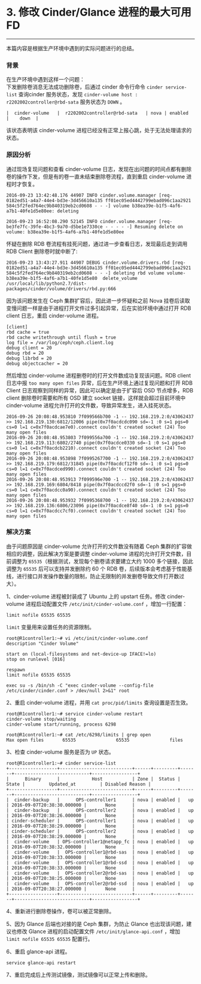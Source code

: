 # 3. 修改 Cinder/Glance 进程的最大可用 FD

----------

本篇内容是根据生产环境中遇到的实际问题进行的总结。

### 背景

在生产环境中遇到这样一个问题：  
下发删除卷消息无法成功删除卷，后通过 cinder 命令行命令 `cinder service-list` 查询cinder 服务状态，发现 `cinder-volume host : r2202002controller@rbd-sata` 服务状态为 `DOWN` 。

	|  cinder-volume   |  r2202002controller@rbd-sata   | nova | enabled  |    down  |

该状态表明该 cinder-volume 进程已经没有正常上报心跳，处于无法处理请求的状态。

### 原因分析

通过现场复现问题和查看 cinder-volume 日志，发现在出问题的时间点都有删除卷的操作下发，但是有的卷一直未结束删除卷流程，直到重启 cinder-volume 进程时才恢复。

	2016-09-23 13:42:48.176 44907 INFO cinder.volume.manager [req-0182ed51-a4a7-44e4-bd3e-3d456610a135 ff01ec05ed4442799ebad096c1aa2921 584c5f2fed764ec9b840319eb2cd0608 - - -] volume b38ea39e-b1f5-4af6-a7b1-40fe1d5e80ee: deleting

	2016-09-23 16:52:08.290 52145 INFO cinder.volume.manager [req-be3fe7fc-39fe-4bc3-9a70-d5be1e7330ce - - - - -] Resuming delete on volume: b38ea39e-b1f5-4af6-a7b1-40fe1d5e80ee

怀疑在删除 RDB 卷流程有挂死问题，通过进一步查看日志，发现最后走到调用 RDB Client 删除卷时就中断了:

	2016-09-23 13:43:27.911 44907 DEBUG cinder.volume.drivers.rbd [req-0182ed51-a4a7-44e4-bd3e-3d456610a135 ff01ec05ed4442799ebad096c1aa2921 584c5f2fed764ec9b840319eb2cd0608 - - -] deleting rbd volume volume-b38ea39e-b1f5-4af6-a7b1-40fe1d5e80  delete_volume /usr/local/lib/python2.7/dist-packages/cinder/volume/drivers/rbd.py:666

因为该问题发生在 Ceph 集群扩容后，因此进一步怀疑和之前 Nova 挂卷后读取变慢问题一样是由于进程打开文件过多引起异常，后在实验环境中通过打开 RDB client 日志，重启 cinder-volume 进程。

    [client]
    rbd cache = true
    rbd cache writethrough until flush = true
    log file = /var/log/ceph/ceph.client.log
    debug client = 20
    debug rbd = 20
    debug librbd = 20
    debug objectcacher = 20

然后增加 cinder-volume 进程删卷时的打开文件数成功复现该问题。RDB client 日志中报 `too many open files` 异常，后在生产环境上通过复现问题和打开 RDB Client 日志观察到同样的异常，因此可以确定是由于扩容后 OSD 节点增多，RDB client 删除卷时需要和所有 OSD 建立 socket 链接，这样就会超过目前环境中 cinder-volume 进程允许打开的文件数，导致异常发生，进入挂死状态。

	2016-09-26 20:08:48.953810 7f099566b700 -1 -- 192.168.219.2:0/43062437 >> 192.168.219.130:6812/12006 pipe(0x7f0acdcdc090 sd=-1 :0 s=1 pgs=0 cs=0 l=1 c=0x7f0acdcae7e0).connect couldn't created socket (24) Too many open files
	2016-09-26 20:08:48.953803 7f099556a700 -1 -- 192.168.219.2:0/43062437 >> 192.168.219.113:6802/2740 pipe(0x7f0acdce0330 sd=-1 :0 s=1 pgs=0 cs=0 l=1 c=0x7f0acdcb2210).connect couldn't created socket (24) Too many open files
	2016-09-26 20:08:48.953898 7f0995267700 -1 -- 192.168.219.2:0/43062437 >> 192.168.219.179:6812/31845 pipe(0x7f0acdcf12f0 sd=-1 :0 s=1 pgs=0 cs=0 l=1 c=0x7f0acdced990).connect couldn't created socket (24) Too many open files
	2016-09-26 20:08:48.953913 7f099596e700 -1 -- 192.168.219.2:0/43062437 >> 192.168.219.169:6804/8418 pipe(0x7f0acdccd2f0 sd=-1 :0 s=1 pgs=0 cs=0 l=1 c=0x7f0acdcc0a90).connect couldn't created socket (24) Too many open files
	2016-09-26 20:08:48.953932 7f0995368700 -1 -- 192.168.219.2:0/43062437 >> 192.168.219.136:6806/23096 pipe(0x7f0acdce8f40 sd=-1 :0 s=1 pgs=0 cs=0 l=1 c=0x7f0acdcc7cf0).connect couldn't created socket (24) Too many open files

### 解决方案

由于问题原因是 cinder-volume 允许打开的文件数没有随着 Ceph 集群的扩容做相应的调整，因此解决方案是要调整 cinder-volume 进程的允许打开文件数，目前调整为 `65535`（根据测试，发现每个删卷请求要建立大约 1000 多个链接，因此调整为 `65535` 后可以支持并发删除约 60 个 RDB 卷，后续版本会考虑基于性能基线，进行接口并发操作数量的限制，防止无限制的并发删卷导致文件打开数过大）。

1、cinder-volume 进程被封装成了 Ubuntu 上的 upstart 任务。修改 cinder-volume 进程启动配置文件 `/etc/init/cinder-volume.conf` ，增加一行配置：

    limit nofile 65535 65535

`limit` 变量用来设置任务的资源限制。

	root@R1controller1:~# vi /etc/init/cinder-volume.conf
	description "Cinder Volume"

	start on (local-filesystems and net-device-up IFACE!=lo)
	stop on runlevel [016]

	respawn
    limit nofile 65535 65535

	exec su -s /bin/sh -C "exec cinder-volume --config-file /etc/cinder/cinder.conf > /dev/null 2>&1" root

2、重启 cinder-volume 进程，并用 `cat proc/pid/limits` 查询设置是否生效。

	root@R1controller1:~# service cinder-volume restart
	cinder-volume stop/waiting
	cinder-volume start/running, process 6298

	root@R1controller1:~# cat /etc/6298/limits | grep open
	Max open files       65535               65535               files

3、检查 cinder-volume 服务是否为 `UP` 状态。

	root@R1controller1:~# cinder service-list
	+------------------+---------------------------+------+---------+-------+----------------------------+-----------------+
	|      Binary      |            Host           | Zone |  Status | State |         Updated_at         | Disabled Reason |
	+------------------+---------------------------+------+---------+-------+----------------------------+-----------------+
	|  cinder-backup   |      OPS-controller1      | nova | enabled |   up  | 2016-09-07T20:38:30.000000 |       None      |
	|  cinder-backup   |      OPS-controller2      | nova | enabled |   up  | 2016-09-07T20:38:26.000000 |       None      |
	| cinder-scheduler |      OPS-controller1      | nova | enabled |   up  | 2016-09-07T20:38:29.000000 |       None      |
	| cinder-scheduler |      OPS-controller2      | nova | enabled |   up  | 2016-09-07T20:38:29.000000 |       None      |
	|  cinder-volume   | OPS-controller1@netapp_fc | nova | enabled |   up  | 2016-09-07T20:38:32.000000 |       None      |
	|  cinder-volume   |  OPS-controller1@rbd-sas  | nova | enabled |   up  | 2016-09-07T20:38:33.000000 |       None      |
	|  cinder-volume   |  OPS-controller1@rbd-ssd  | nova | enabled |   up  | 2016-09-07T20:38:33.000000 |       None      |
	|  cinder-volume   |  OPS-controller2@rbd-sas  | nova | enabled |   up  | 2016-09-07T20:38:25.000000 |       None      |
	|  cinder-volume   |  OPS-controller2@rbd-ssd  | nova | enabled |   up  | 2016-09-07T20:38:27.000000 |       None      |
	+------------------+---------------------------+------+---------+-------+----------------------------+-----------------+

4、重新进行删除卷操作，卷可以被正常删除。

5、因为 Glance 后端也对接的是 Ceph 集群，为防止 Glance 也出现该问题，建议也修改 Glance 进程的启动配置文件 `/etc/init/glance-api.conf` ，增加 `limit nofile 65535 65535` 配置行。

6、重启 glance-api 进程。

	service glance-api restart

7、重启完成后上传测试镜像，测试镜像可以正常上传和删除。
